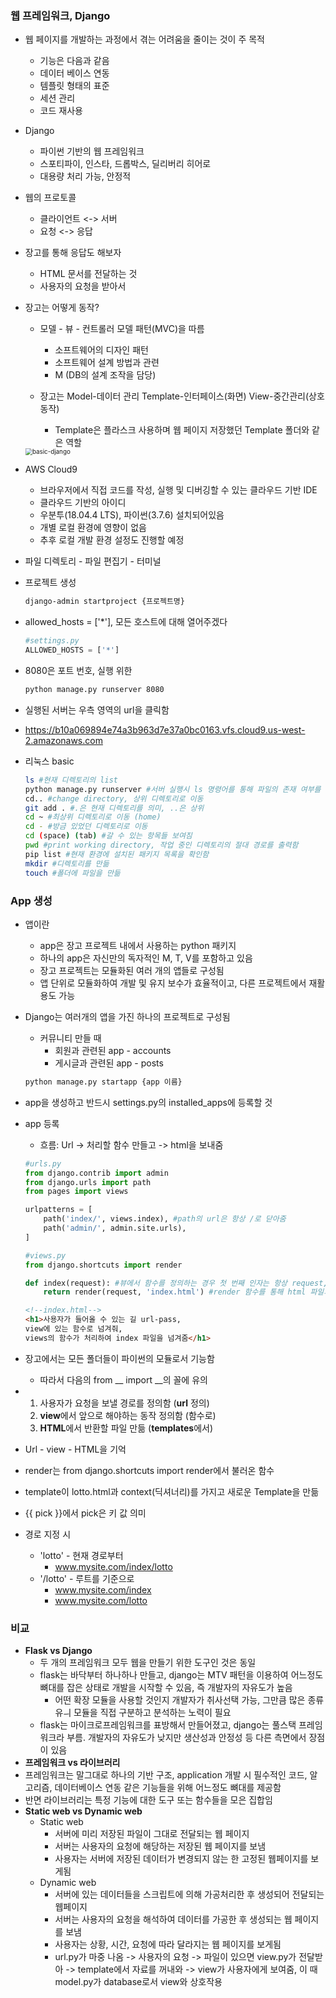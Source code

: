### 웹 프레임워크, Django

- 웹 페이지를 개발하는 과정에서 겪는 어려움을 줄이는 것이 주 목적

  - 기능은 다음과 같음
  - 데이터 베이스 연동
  - 템플릿 형태의 표준
  - 세션 관리
  - 코드 재사용

- Django

  - 파이썬 기반의 웹 프레임워크
  - 스포티파이, 인스타, 드롭박스, 딜리버리 히어로
  - 대용량 처리 가능, 안정적

- 웹의 프로토콜

  - 클라이언트 <-> 서버
  - 요청 <-> 응답

- 장고를 통해 응답도 해보자

  - HTML 문서를 전달하는 것
  - 사용자의 요청을 받아서 

- 장고는 어떻게 동작?

  - 모델 - 뷰 - 컨트롤러 모델 패턴(MVC)을 따름
    - 소프트웨어의 디자인 패턴
    - 소프트웨어 설계 방법과 관련
    - M (DB의 설계 조작을 담당)

  - 장고는 Model-데이터 관리 Template-인터페이스(화면) View-중간관리(상호동작)
    - Template은 플라스크 사용하며 웹 페이지 저장했던 Template 폴더와 같은 역할

  <img src="/Users/myung/Desktop/basic-django.png" alt="basic-django" style="zoom:70%;" />

- AWS Cloud9

  - 브라우저에서 직접 코드를 작성, 실행 및 디버깅할 수 있는 클라우드 기반 IDE
  - 클라우드 기반의 아이디
  - 우분투(18.04.4 LTS), 파이썬(3.7.6) 설치되어있음
  - 개별 로컬 환경에 영향이 없음
  - 추후 로컬 개발 환경 설정도 진행할 예정

- 파일 디렉토리 - 파일 편집기 - 터미널

- 프로젝트 생성

  ```bash
  django-admin startproject {프로젝트명}
  ```

  

- allowed_hosts = ['*'], 모든 호스트에 대해 열어주겠다

  ```python
  #settings.py
  ALLOWED_HOSTS = ['*']
  ```

  

- 8080은 포트 번호, 실행 위한

  ```bash
  python manage.py runserver 8080
  ```



- 실행된 서버는 우측 영역의 url을 클릭함

- https://b10a069894e74a3b963d7e37a0bc0163.vfs.cloud9.us-west-2.amazonaws.com



- 리눅스 basic

  ```bash
  ls #현재 디렉토리의 list
  python manage.py runserver #서버 실행시 ls 명령어를 통해 파일의 존재 여부를 확인할 것
  cd.. #change directory, 상위 디렉토리로 이동
  git add . #.은 현재 디렉토리를 의미, ..은 상위
  cd ~ #최상위 디렉토리로 이동 (home)
  cd - #방금 있었던 디렉토리로 이동
  cd (space) (tab) #갈 수 있는 항목들 보여짐
  pwd #print working directory, 작업 중인 디렉토리의 절대 경로를 출력함
  pip list #현재 환경에 설치된 패키지 목록을 확인함
  mkdir #디렉토리를 만듦
  touch #폴더에 파일을 만듦
  ```











### App 생성

- 앱이란
  - app은 장고 프로젝트 내에서 사용하는 python 패키지
  - 하나의 app은 자신만의 독자적인 M, T, V를 포함하고 있음
  - 장고 프로젝트는 모듈화된 여러 개의 앱들로 구성됨
  - 앱 단위로 모듈화하여 개발 및 유지 보수가 효율적이고, 다른 프로젝트에서 재활용도 가능

- Django는 여러개의 앱을 가진 하나의 프로젝트로 구성됨

  - 커뮤니티 만들 때
    - 회원과 관련된 app - accounts
    - 게시글과 관련된 app - posts

  ```bash
  python manage.py startapp {app 이름}
  ```

- app을 생성하고 반드시 settings.py의 installed_apps에 등록할 것



- app 등록

  - 흐름: Url -> 처리할 함수 만들고 -> html을 보내줌

  ```python
  #urls.py
  from django.contrib import admin
  from django.urls import path
  from pages import views
  
  urlpatterns = [
      path('index/', views.index), #path의 url은 항상 /로 닫아줌
      path('admin/', admin.site.urls),
  ]
  ```

  ```python
  #views.py
  from django.shortcuts import render
  
  def index(request): #뷰에서 함수를 정의하는 경우 첫 번째 인자는 항상 request, 사용자의 요청정보가 들어있는 객체를 의미
      return render(request, 'index.html') #render 함수를 통해 html 파일의 정보를 반환함
  ```

  ```html
  <!--index.html-->
  <h1>사용자가 들어올 수 있는 길 url-pass,
  view에 있는 함수로 넘겨줘,
  views의 함수가 처리하여 index 파일을 넘겨줌</h1>
  ```







- 장고에서는 모든 폴더들이 파이썬의 모듈로서 기능함
  - 따라서 다음의 from __ import __의 꼴에 유의

- 1. 사용자가 요청을 보낼 경로를 정의함 (**url** 정의)
  2. **view**에서 앞으로 해야하는 동작 정의함 (함수로)
  3. **HTML**에서 반환할 파일 만듦 (**templates**에서)
- Url - view - HTML을 기억
- render는 from django.shortcuts import render에서 불러온 함수
- template이 lotto.html과 context(딕셔너리)를 가지고 새로운 Template을 만듦
- {{ pick }}에서 pick은 키 값 의미
- 경로 지정 시
  - 'lotto' - 현재 경로부터
    - www.mysite.com/index/lotto
  - '/lotto' - 루트를 기준으로
    - www.mysite.com/index
    - www.mysite.com/lotto











### 비교

- **Flask vs Django**
  - 두 개의 프레임워크 모두 웹을 만들기 위한 도구인 것은 동일
  - flask는 바닥부터 하나하나 만들고, django는 MTV 패턴을 이용하여 어느정도 뼈대를 잡은 상태로 개발을 시작할 수 있음, 즉 개발자의 자유도가 높음
    - 어떤 확장 모듈을 사용할 것인지 개발자가 취사선택 가능, 그만큼 많은 종류유ㅢ 모듈을 직접 구분하고 분석하는 노력이 필요
  - flask는 마이크로프레임워크를 표방해서 만들어졌고, django는 풀스택 프레임워크라 부름. 개발자의 자유도가 낮지만 생산성과 안정성 등 다른 측면에서 장점이 있음
-  **프레임워크 vs 라이브러리**
  - 프레임워크는 말그대로 하나의 기반 구조, application 개발 시 필수적인 코드, 알고리즘, 데이터베이스 연동 같은 기능들을 위해 어느정도 뼈대를 제공함
  - 반면 라이브러리는 특정 기능에 대한 도구 또는 함수들을 모은 집합임
- **Static web vs Dynamic web**
  - Static web
    - 서버에 미리 저장된 파일이 그대로 전달되는 웹 페이지
    - 서버는 사용자의 요청에 해당하는 저장된 웹 페이지를 보냄
    - 사용자는 서버에 저장된 데이터가 변경되지 않는 한 고정된 웹페이지를 보게됨
  - Dynamic web
    - 서버에 있는 데이터들을 스크립트에 의해 가공처리한 후 생성되어 전달되는 웹페이지
    - 서버는 사용자의 요청을 해석하여 데이터를 가공한 후 생성되는 웹 페이지를 보냄
    - 사용자는 상황, 시간, 요청에 따라 달라지는 웹 페이지를 보게됨
    - url.py가 마중 나옴 -> 사용자의 요청 -> 파일이 있으면 view.py가 전달받아 -> template에서 자료를 꺼내와 -> view가 사용자에게 보여줌, 이 때 model.py가 database로서 view와 상호작용

